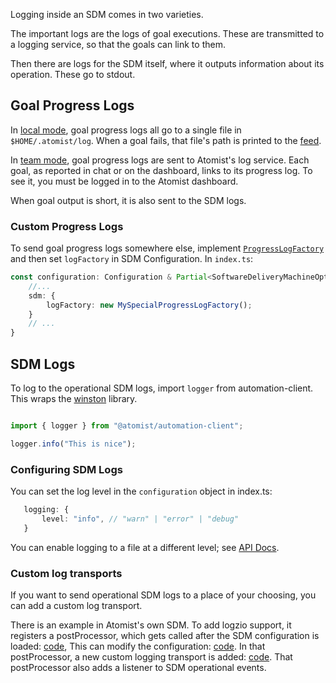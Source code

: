 Logging inside an SDM comes in two varieties.


The important logs are the logs of goal executions. These are transmitted to a logging service, so that 
the goals can link to them.

Then there are logs for the SDM itself, where it outputs information about its operation. These go to stdout.

## Goal Progress Logs

In [local mode](local.md), goal progress logs all go to a single file in `$HOME/.atomist/log`. When a goal fails, 
that file's path is printed to the [feed](cli.md#atomist-feed).

In [team mode](team.md), goal progress logs are sent to Atomist's log service. Each goal, as reported in chat
or on the dashboard, links to its progress log. To see it, you must be logged in to the Atomist dashboard.

When goal output is short, it is also sent to the SDM logs.

### Custom Progress Logs

To send goal progress logs somewhere else, implement [`ProgressLogFactory`](https://atomist.github.io/sdm/modules/_lib_spi_log_progresslog_.html#progresslogfactorys)
and then set `logFactory` in SDM Configuration. In `index.ts`:

```typescript
const configuration: Configuration & Partial<SoftwareDeliveryMachineOptions> = {
    //...
    sdm: {
        logFactory: new MySpecialProgressLogFactory();
    }
    // ...
}
```

## SDM Logs

To log to the operational SDM logs, import `logger` from automation-client. 
This wraps the [winston](https://github.com/winstonjs/winston) library. 

```typescript

import { logger } from "@atomist/automation-client";

logger.info("This is nice");
```

### Configuring SDM Logs

You can set the log level in the `configuration` object in index.ts:

```typescript
   logging: {
       level: "info", // "warn" | "error" | "debug"
   }
```

You can enable logging to a file at a different level; see [API Docs](https://atomist.github.io/automation-client/interfaces/_lib_configuration_.configuration.html#logging).

### Custom log transports

If you want to send operational SDM logs to a place of your choosing, you can add a custom log transport.

There is an example in Atomist's own SDM. To add logzio support,
 it registers a postProcessor, which gets called after the SDM configuration is loaded: [code](https://github.com/atomist/atomist-sdm/blob/master/index.ts#L40),
This can modify the configuration: [code](https://github.com/atomist/spring-sdm/blob/47086a50426bd459a75ab3a28e0b5d49a0237602/src/atomist.config.ts#L25).
In that postProcessor, a new custom logging transport is added: [code](https://github.com/atomist/automation-client-ext-logzio/blob/8eb116aa6954344811f05938a81f0a25b4d8b8c5/lib/logzio.ts#L231).
That postProcessor also adds a listener to SDM operational events.
